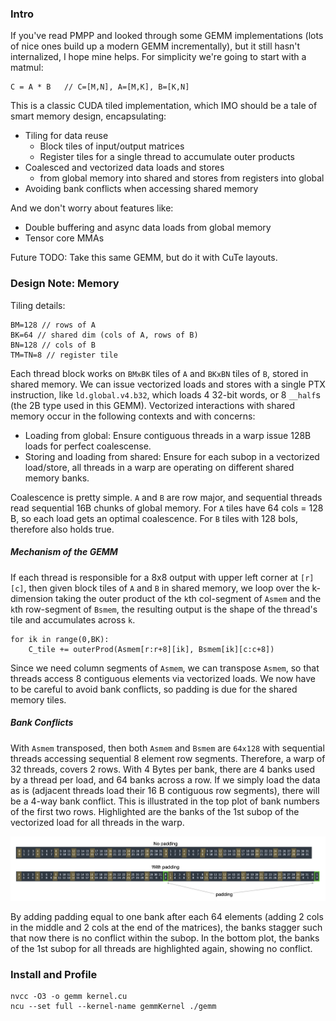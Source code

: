 ### Intro

If you've read PMPP and looked through some GEMM implementations (lots of nice ones build up a modern GEMM incrementally), but it still hasn't internalized, I hope mine helps. For simplicity we're going to start with a matmul:

```
C = A * B   // C=[M,N], A=[M,K], B=[K,N]
```

This is a classic CUDA tiled implementation, which IMO should be a tale of smart memory design, encapsulating:
- Tiling for data reuse
	- Block tiles of input/output matrices
	- Register tiles for a single thread to accumulate outer products
- Coalesced and vectorized data loads and stores
	- from global memory into shared and stores from registers into global
- Avoiding bank conflicts when accessing shared memory

And we don't worry about features like:
- Double buffering and async data loads from global memory
- Tensor core MMAs

Future TODO: Take this same GEMM, but do it with CuTe layouts.

### Design Note: Memory

Tiling details:

```
BM=128 // rows of A
BK=64 // shared dim (cols of A, rows of B)
BN=128 // cols of B
TM=TN=8 // register tile
```

Each thread block works on `BMxBK` tiles of `A` and `BKxBN` tiles of `B`, stored in shared memory. We can issue vectorized loads and stores with a single PTX instruction, like `ld.global.v4.b32`, which loads 4 32-bit words, or 8 `__half`s (the 2B type used in this GEMM). Vectorized interactions with shared memory occur in the following contexts and with concerns:
- Loading from global: Ensure contiguous threads in a warp issue 128B loads for perfect coalescense.
- Storing and loading from shared: Ensure for each subop in a vectorized load/store, all threads in a warp are operating on different shared memory banks.

Coalescence is pretty simple. `A` and `B` are row major, and sequential threads read sequential 16B chunks of global memory. For `A` tiles have 64 cols = 128 B, so each load gets an optimal coalescence. For `B` tiles with 128 bols, therefore also holds true.

##### Mechanism of the GEMM

If each thread is responsible for a 8x8 output with upper left corner at `[r][c]`, then given block tiles of `A` and `B` in shared memory, we loop over the k-dimension taking the outer product of the `k`th col-segment of `Asmem` and the `k`th row-segment of `Bsmem`, the resulting output is the shape of the thread's tile and accumulates across `k`.

```
for ik in range(0,BK):
	C_tile += outerProd(Asmem[r:r+8][ik], Bsmem[ik][c:c+8])
```

Since we need column segments of `Asmem`, we can transpose `Asmem`, so that threads access 8 contiguous elements via vectorized loads. We now have to be careful to avoid bank conflicts, so padding is due for the shared memory tiles. 

##### Bank Conflicts

With `Asmem` transposed, then both `Asmem` and `Bsmem` are `64x128` with sequential threads accessing sequential 8 element row segments. Therefore, a warp of 32 threads, covers 2 rows. With 4 Bytes per bank, there are 4 banks used by a thread per load, and 64 banks across a row. If we simply load the data as is (adjacent threads load their 16 B contiguous row segments), there will be a 4-way bank conflict. This is illustrated in the top plot of bank numbers of the first two rows. Highlighted are the banks of the 1st subop of the vectorized load for all threads in the warp.

![avoiding bank conflicts with padding](assets/bank_conflicts.png)

By adding padding equal to one bank after each 64 elements (adding 2 cols in the middle and 2 cols at the end of the matrices), the banks stagger such that now there is no conflict within the subop. In the bottom plot, the banks of the 1st subop for all threads are highlighted again, showing no conflict.

### Install and Profile

```
nvcc -O3 -o gemm kernel.cu
ncu --set full --kernel-name gemmKernel ./gemm

```

